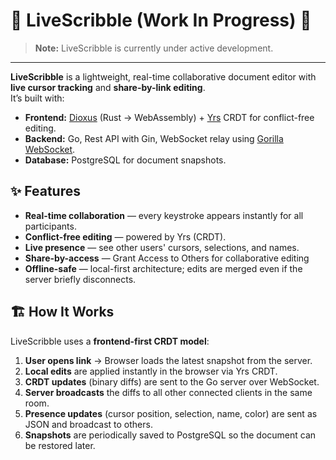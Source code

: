 # 🚧 LiveScribble (Work In Progress) 🚧

> **Note:** LiveScribble is currently under active development.  

---

**LiveScribble** is a lightweight, real-time collaborative document editor with **live cursor tracking** and **share-by-link editing**.  
It’s built with:

- **Frontend:** [Dioxus](https://dioxuslabs.com/) (Rust → WebAssembly) + [Yrs](https://github.com/y-crdt/y-crdt) CRDT for conflict-free editing.
- **Backend:** Go, Rest API with Gin, WebSocket relay using [Gorilla WebSocket](https://github.com/gorilla/websocket).
- **Database:** PostgreSQL for document snapshots.

## ✨ Features

- **Real-time collaboration** — every keystroke appears instantly for all participants.
- **Conflict-free editing** — powered by Yrs (CRDT).
- **Live presence** — see other users' cursors, selections, and names.
- **Share-by-access** — Grant Access to Others for collaborative editing
- **Offline-safe** — local-first architecture; edits are merged even if the server briefly disconnects.

## 🏗 How It Works

LiveScribble uses a **frontend-first CRDT model**:

1. **User opens link** → Browser loads the latest snapshot from the server.
2. **Local edits** are applied instantly in the browser via Yrs CRDT.
3. **CRDT updates** (binary diffs) are sent to the Go server over WebSocket.
4. **Server broadcasts** the diffs to all other connected clients in the same room.
5. **Presence updates** (cursor position, selection, name, color) are sent as JSON and broadcast to others.
6. **Snapshots** are periodically saved to PostgreSQL so the document can be restored later.


